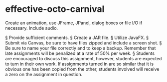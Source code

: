 # effective-octo-carnival
Create an animation, use JFrame, JPanel, dialog boxes or file I/O if necessary. Include audio. 

§  Provide sufficient comments. 
§  Create a JAR file. 
§  Utilize JavaFX. 
§  Submit via Canvas, be sure to have files zipped and include a screen shot. 
§  Be sure to name your file correctly and to keep a backup. Remember that late 
assignments will be penalized at a rate of 50% per week. 
§  Students are encouraged to discuss this assignment, however, students are 
expected to turn in their own work. If assignments turned in are so similar that it 
is obvious one has been copied from the other, students involved will receive a 
zero on the assignment in question.
